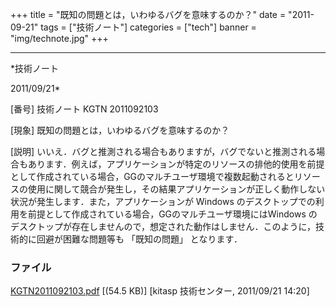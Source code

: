 ﻿+++
title = "既知の問題とは，いわゆるバグを意味するのか？"
date = "2011-09-21"
tags = ["技術ノート"]
categories = ["tech"]
banner = "img/technote.jpg"
+++

-----------------------------------------------------------------------------------------------------------------------------

*技術ノート

2011/09/21*


[番号]
技術ノート KGTN 2011092103

[現象]
既知の問題とは，いわゆるバグを意味するのか？

[説明]
いいえ．バグと推測される場合もありますが，バグでないと推測される場合もあります．例えば，アプリケーションが特定のリソースの排他的使用を前提として作成されている場合，GGのマルチユーザ環境で複数起動されるとリソースの使用に関して競合が発生し，その結果アプリケーションが正しく動作しない状況が発生します．また，アプリケーションが
Windows
のデスクトップでの利用を前提として作成されている場合，GGのマルチユーザ環境にはWindows
のデスクトップが存在しませんので，想定された動作はしません．このように，技術的に回避が困難な問題等も
「既知の問題」 となります．


### ファイル

 
 


[KGTN2011092103.pdf](http://techreport.kitasp.net/attachments/download/636/KGTN2011092103.pdf)
 [(54.5 KB)] [kitasp 技術センター, 2011/09/21
14:20]


 


 

